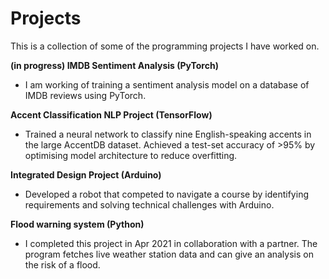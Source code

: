 # Projects
This is a collection of some of the programming projects I have worked on.

<b>(in progress) IMDB Sentiment Analysis (PyTorch)</b>

- I am working of training a sentiment analysis model on a database of IMDB reviews using PyTorch.

<b>Accent Classification NLP Project (TensorFlow)</b>

- Trained a neural network to classify nine English-speaking accents in the large AccentDB dataset. Achieved a test-set accuracy of >95% by optimising model architecture to reduce overfitting.

<b>Integrated Design Project (Arduino)</b>

- Developed a robot that competed to navigate a course by identifying requirements and solving technical challenges with Arduino. 

<b>Flood warning system (Python)</b>

- I completed this project in Apr 2021 in collaboration with a partner. The program fetches live weather station data and can give an analysis on the risk of a flood.

